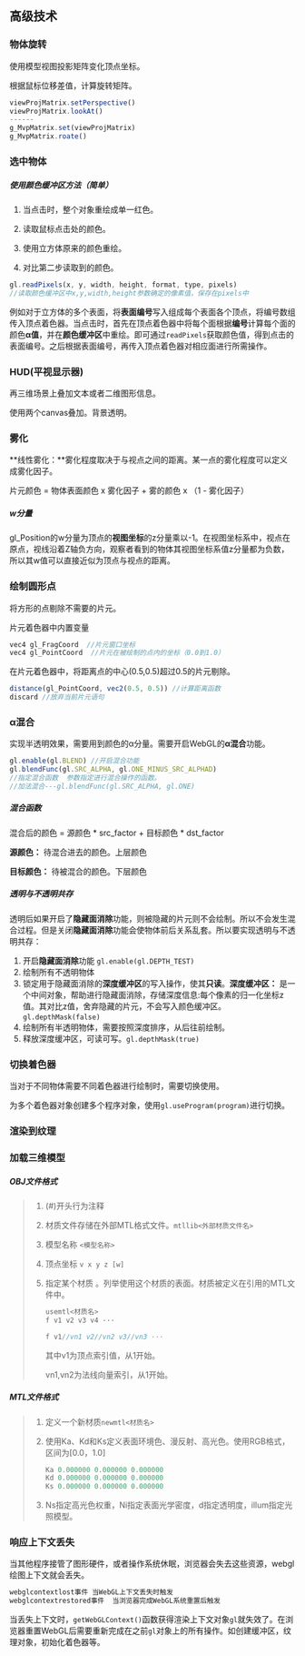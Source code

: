 ## 高级技术

### 物体旋转

使用模型视图投影矩阵变化顶点坐标。

根据鼠标位移差值，计算旋转矩阵。

```javascript
viewProjMatrix.setPerspective()
viewProjMatrix.lookAt()
------
g_MvpMatrix.set(viewProjMatrix)
g_MvpMatrix.roate()
```

### 选中物体

##### 使用颜色缓冲区方法（简单）

1. 当点击时，整个对象重绘成单一红色。

2. 读取鼠标点击处的颜色。
3. 使用立方体原来的颜色重绘。
4. 对比第二步读取到的颜色。 

```javascript
gl.readPixels(x, y, width, height, format, type, pixels)
//读取颜色缓冲区中x,y,width,height参数确定的像素值，保存在pixels中
```

例如对于立方体的多个表面，将**表面编号**写入组成每个表面各个顶点，将编号数组传入顶点着色器。当点击时，首先在顶点着色器中将每个面根据**编号**计算每个面的颜色**α值**，并在**颜色缓冲区**中重绘。即可通过```readPixels```获取颜色值，得到点击的表面编号。之后根据表面编号，再传入顶点着色器对相应面进行所需操作。

### HUD(平视显示器)

再三维场景上叠加文本或者二维图形信息。

使用两个canvas叠加。背景透明。

### 雾化

**线性雾化：**雾化程度取决于与视点之间的距离。某一点的雾化程度可以定义成雾化因子。

片元颜色 = 物体表面颜色 x 雾化因子 + 雾的颜色 x （1 - 雾化因子）

##### w分量

gl_Position的w分量为顶点的**视图坐标**的z分量乘以-1。在视图坐标系中，视点在原点，视线沿着Z轴负方向，观察者看到的物体其视图坐标系值z分量都为负数，所以其w值可以直接近似为顶点与视点的距离。

### 绘制圆形点

将方形的点剔除不需要的片元。

片元着色器中内置变量

```javascript
vec4 gl_FragCoord  //片元窗口坐标
vec4 gl_PointCoord  //片元在被绘制的点内的坐标（0.0到1.0）
```

在片元着色器中，将距离点的中心(0.5,0.5)超过0.5的片元剔除。

```javascript
distance(gl_PointCoord, vec2(0.5, 0.5)) //计算距离函数
discard //放弃当前片元语句
```

### α混合

实现半透明效果，需要用到颜色的α分量。需要开启WebGL的**α混合**功能。

```javascript
gl.enable(gl.BLEND) //开启混合功能
gl.blendFunc(gl.SRC_ALPHA, gl.ONE_MINUS_SRC_ALPHAD) 
//指定混合函数  参数指定进行混合操作的函数。
//加法混合---gl.blendFunc(gl.SRC_ALPHA, gl.ONE)
```

##### 混合函数

混合后的颜色  = 源颜色 * src_factor + 目标颜色 * dst_factor

**源颜色：** 待混合进去的颜色。上层颜色

**目标颜色：** 待被混合的颜色。下层颜色

##### 透明与不透明共存

透明后如果开启了**隐藏面消除**功能，则被隐藏的片元则不会绘制。所以不会发生混合过程。但是关闭**隐藏面消除**功能会使物体前后关系乱套。所以要实现透明与不透明共存：

1. 开启**隐藏面消除**功能  ```gl.enable(gl.DEPTH_TEST)```
2. 绘制所有不透明物体
3. 锁定用于隐藏面消除的**深度缓冲区**的写入操作，使其**只读**。**深度缓冲区：** 是一个中间对象，帮助进行隐藏面消除，存储深度信息:每个像素的归一化坐标z值。其对比z值，舍弃隐藏的片元，不会写入颜色缓冲区。```gl.depthMask(false)```
4. 绘制所有半透明物体，需要按照深度排序，从后往前绘制。
5. 释放深度缓冲区，可读可写。```gl.depthMask(true)```

### 切换着色器

当对于不同物体需要不同着色器进行绘制时，需要切换使用。

为多个着色器对象创建多个程序对象，使用```gl.useProgram(program)```进行切换。

### 渲染到纹理



###  加载三维模型

##### OBJ文件格式

> 1. (#)开头行为注释
>
> 2. 材质文件存储在外部MTL格式文件。```mtllib<外部材质文件名>```
>
> 3. 模型名称 ```<模型名称>```
>
> 4. 顶点坐标 ```v x y z [w]```
>
> 5. 指定某个材质 。列举使用这个材质的表面。材质被定义在引用的MTL文件中。
>
>    ```javascript
>    usemtl<材质名>
>    f v1 v2 v3 v4 ···
>    
>    f v1//vn1 v2//vn2 v3//vn3 ···
>    ```
>
>    其中v1为顶点索引值，从1开始。
>
>    vn1,vn2为法线向量索引，从1开始。

##### MTL文件格式

> 1. 定义一个新材质```newmtl<材质名>```
>
> 2. 使用Ka、Kd和Ks定义表面环境色、漫反射、高光色。使用RGB格式，区间为[0.0，1.0]
>
>    ```javascript
>    Ka 0.000000 0.000000 0.000000
>    Kd 0.000000 0.000000 0.000000
>    Ks 0.000000 0.000000 0.000000
>    ```
>
> 3. Ns指定高光色权重，Ni指定表面光学密度，d指定透明度，illum指定光照模型。



### 响应上下文丢失

当其他程序接管了图形硬件，或者操作系统休眠，浏览器会失去这些资源，webgl绘图上下文就会丢失。

```javascript
webglcontextlost事件 当WebGL上下文丢失时触发
webglcontextrestored事件  当浏览器完成WebGL系统重置后触发
```

当丢失上下文时，```getWebGLContext()```函数获得渲染上下文对象```gl```就失效了。在浏览器重置WebGL后需要重新完成在之前```gl```对象上的所有操作。如创建缓冲区，纹理对象，初始化着色器等。